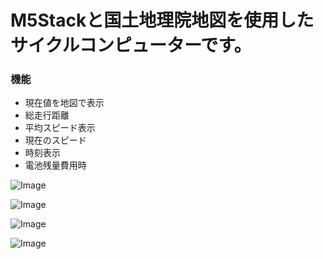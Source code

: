 # M5Stackと国土地理院地図を使用したサイクルコンピューターです。
### 機能
- 現在値を地図で表示
- 総走行距離
- 平均スピード表示
- 現在のスピード
- 時刻表示
- 電池残量費用時


![Image](https://github.com/user-attachments/assets/cfa498f3-5290-4123-8c20-f0f7ff2ba11e)

![Image](https://github.com/user-attachments/assets/cf8b3380-3e31-4995-90f5-5d009cacd011)

![Image](https://github.com/user-attachments/assets/796eb70d-51fa-4ae8-8a72-68e0d844322c)

![Image](https://github.com/user-attachments/assets/ec3ba8c3-9174-444c-92af-ba4ecf92d500)
